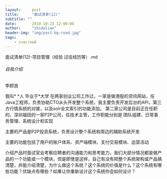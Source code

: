 ```yaml
---
layout:     post
title:      "面试清单(12)"
subtitle: ""
date:       2010-10-23 12:00:00
author:     "zhidaliao"
header-img: "img/post-bg-road.jpg"
tags:
    - zчастный
---
```


面试清单(12)-项目管理（经验 过往经历等）.md


###### 自我介绍

李颜良

我叫\*  \*人  毕业于\*大学
在两家创业公司工作过，一家是做港股的资讯网站，任Java工程师，负责协助CTO从头开发整个系统，我主要负责开发后台的API，第三方行情系统的对接，以及solr全文索引的功能添加。
第二家公司是目前正在任职的，深圳福田的一家P2P公司，任技术主管，工作职能分别是 团队组建、日常事务管理、系统设计和实现

主要的产品是P2P投资系统，负责设计整个系统和周边的辅助系统开发

主要的功能包括了用户的账户体系、资产端模块、支付交易模块、运营活动

介绍产品时面试官会考察应聘者的沟通能力和思考能力，我们大部分情况都是做产品的一个功能或一个模块，但是即使是这样，自己有没有把整个系统架构或产品搞清楚，并能介绍清楚，为什么做这个系统？这个系统的价值是什么？这个系统有哪些功能？优缺点有哪些？如果让你重新设计这个系统你会如何设计？

